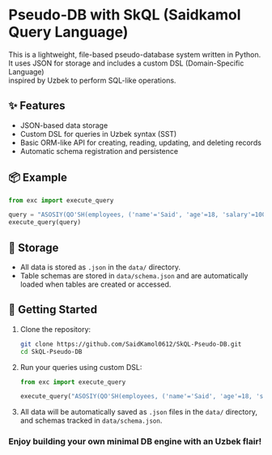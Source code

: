 # Pseudo-DB with SkQL (Saidkamol Query Language)

This is a lightweight, file-based pseudo-database system written in Python.  
It uses JSON for storage and includes a custom DSL (Domain-Specific Language)  
inspired by Uzbek to perform SQL-like operations.

## ✨ Features

- JSON-based data storage
- Custom DSL for queries in Uzbek syntax (SST)
- Basic ORM-like API for creating, reading, updating, and deleting records
- Automatic schema registration and persistence

## 📦 Example

```python
from exc import execute_query

query = "ASOSIY(QO'SH(employees, ('name'='Said', 'age'=18, 'salary'=1000)))"
execute_query(query)
```

## 📁 Storage

- All data is stored as `.json` in the `data/` directory.
- Table schemas are stored in `data/schema.json` and are automatically loaded when tables are created or accessed.

## 🚀 Getting Started

1. Clone the repository:
   ```bash
   git clone https://github.com/SaidKamol0612/SkQL-Pseudo-DB.git
   cd SkQL-Pseudo-DB
   ```
2. Run your queries using custom DSL:

   ```python
   from exc import execute_query

   execute_query("ASOSIY(QO'SH(employees, ('name'='Said', 'age'=18, 'salary'=1000)))")
   ```

3. All data will be automatically saved as `.json` files in the `data/` directory, and schemas tracked in `data/schema.json`.

### Enjoy building your own minimal DB engine with an Uzbek flair!
